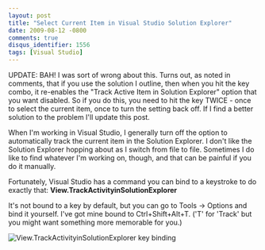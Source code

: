 ```yaml
---
layout: post
title: "Select Current Item in Visual Studio Solution Explorer"
date: 2009-08-12 -0800
comments: true
disqus_identifier: 1556
tags: [Visual Studio]
---
```

UPDATE: BAH! I was sort of wrong about this. Turns out, as noted in
comments, that if you use the solution I outline, then when you hit the
key combo, it re-enables the "Track Active Item in Solution Explorer"
option that you want disabled. So if you do this, you need to hit the
key TWICE - once to select the current item, once to turn the setting
back off. If I find a better solution to the problem I'll update this
post.


When I'm working in Visual Studio, I generally turn off the option to
automatically track the current item in the Solution Explorer. I don't
like the Solution Explorer hopping about as I switch from file to file.
Sometimes I do like to find whatever I'm working on, though, and that
can be painful if you do it manually.

Fortunately, Visual Studio has a command you can bind to a keystroke to
do exactly that: **View.TrackActivityinSolutionExplorer**

It's not bound to a key by default, but you can go to Tools -\> Options
and bind it yourself. I've got mine bound to Ctrl+Shift+Alt+T. ('T' for
'Track' but you might want something more memorable for you.)

![View.TrackActivityinSolutionExplorer key
binding](https://hyqi8g.bl3301.livefilestore.com/y2popPJ47QUdDybcXVKdfqWGYHEXErubiZ8ppA_iMnDG0MrMWIYT6xTK7_oAWTsrMTLAMlpc56G_7-2sNDYjvCAyh4SLFqY0Qpk9vd7d4t7fZw/20090812trackactivityinsolutone.png?psid=1)

